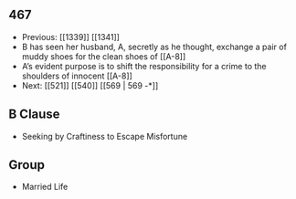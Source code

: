 ## 467
- Previous: [[1339]] [[1341]] 
- B has seen her husband, A, secretly as he thought, exchange a pair of muddy shoes for the clean shoes of [[A-8]]
- A’s evident purpose is to shift the responsibility for a crime to the shoulders of innocent [[A-8]]
- Next: [[521]] [[540]] [[569 | 569 -*]] 

## B Clause
- Seeking by Craftiness to Escape Misfortune

## Group
- Married Life

